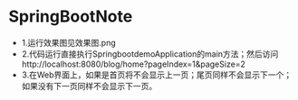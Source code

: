 # SpringBootNote
* 1.运行效果图见效果图.png
* 2.代码运行直接执行SpringbootdemoApplication的main方法；然后访问http://localhost:8080/blog/home?pageIndex=1&pageSize=2
* 3.在Web界面上，如果是首页将不会显示上一页；尾页同样不会显示下一个；如果没有下一页同样不会显示下一页。
